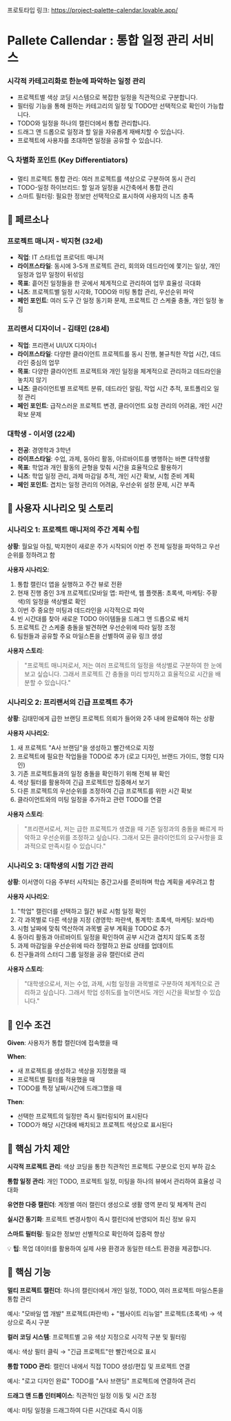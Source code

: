 
프로토타입 링크: https://project-palette-calendar.lovable.app/

# Pallete Callendar : 통합 일정 관리 서비스

### 시각적 카테고리화로 한눈에 파악하는 일정 관리

- 프로젝트별 색상 코딩 시스템으로 복잡한 일정을 직관적으로 구분합니다.
- 필터링 기능을 통해 원하는 카테고리의 일정 및 TODO만 선택적으로 확인이 가능합니다.
- TODO와 일정을 하나의 캘린더에서 통합 관리합니다.
- 드래그 앤 드롭으로 일정과 할 일을 자유롭게 재배치할 수 있습니다.
- 프로젝트에 사용자를 초대하면 일정을 공유할 수 있습니다.

### 🔍 차별화 포인트 (Key Differentiators)

- 멀티 프로젝트 통합 관리: 여러 프로젝트를 색상으로 구분하여 동시 관리
- TODO-일정 하이브리드: 할 일과 일정을 시간축에서 통합 관리
- 스마트 필터링: 필요한 정보만 선택적으로 표시하여 사용자의 니즈 충족

## 📌 페르소나

### 프로젝트 매니저 - 박지현 (32세)

- **직업**: IT 스타트업 프로덕트 매니저
- **라이프스타일**: 동시에 3-5개 프로젝트 관리, 회의와 데드라인에 쫓기는 일상, 개인 일정과 업무 일정이 뒤섞임
- **목표**: 흩어진 일정들을 한 곳에서 체계적으로 관리하여 업무 효율성 극대화
- **니즈**: 프로젝트별 일정 시각화, TODO와 미팅 통합 관리, 우선순위 파악
- **페인 포인트**: 여러 도구 간 일정 동기화 문제, 프로젝트 간 스케줄 충돌, 개인 일정 놓침

### 프리랜서 디자이너 - 김태민 (28세)

- **직업**: 프리랜서 UI/UX 디자이너
- **라이프스타일**: 다양한 클라이언트 프로젝트를 동시 진행, 불규칙한 작업 시간, 데드라인 중심의 업무
- **목표**: 다양한 클라이언트 프로젝트와 개인 일정을 체계적으로 관리하고 데드라인을 놓치지 않기
- **니즈**: 클라이언트별 프로젝트 분류, 데드라인 알림, 작업 시간 추적, 포트폴리오 일정 관리
- **페인 포인트**: 급작스러운 프로젝트 변경, 클라이언트 요청 관리의 어려움, 개인 시간 확보 문제

### 대학생 - 이서영 (22세)

- **전공**: 경영학과 3학년
- **라이프스타일**: 수업, 과제, 동아리 활동, 아르바이트를 병행하는 바쁜 대학생활
- **목표**: 학업과 개인 활동의 균형을 맞춰 시간을 효율적으로 활용하기
- **니즈**: 학업 일정 관리, 과제 마감일 추적, 개인 시간 확보, 시험 준비 계획
- **페인 포인트**: 겹치는 일정 관리의 어려움, 우선순위 설정 문제, 시간 부족

## 📌 사용자 시나리오 및 스토리

### 시나리오 1: 프로젝트 매니저의 주간 계획 수립

**상황**: 월요일 아침, 박지현이 새로운 주가 시작되어 이번 주 전체 일정을 파악하고 우선순위를 정하려고 함

**사용자 시나리오**:

1. 통합 캘린더 앱을 실행하고 주간 뷰로 전환
2. 현재 진행 중인 3개 프로젝트(모바일 앱: 파란색, 웹 플랫폼: 초록색, 마케팅: 주황색)의 일정을 색상별로 확인
3. 이번 주 중요한 미팅과 데드라인을 시각적으로 파악
4. 빈 시간대를 찾아 새로운 TODO 아이템들을 드래그 앤 드롭으로 배치
5. 프로젝트 간 스케줄 충돌을 발견하면 우선순위에 따라 일정 조정
6. 팀원들과 공유할 주요 마일스톤을 선별하여 공유 링크 생성

**사용자 스토리**:

> "프로젝트 매니저로서, 저는 여러 프로젝트의 일정을 색상별로 구분하여 한 눈에 보고 싶습니다. 그래서 프로젝트 간 충돌을 미리 방지하고 효율적으로 시간을 배분할 수 있습니다."
> 

### 시나리오 2: 프리랜서의 긴급 프로젝트 추가

**상황**: 김태민에게 급한 브랜딩 프로젝트 의뢰가 들어와 2주 내에 완료해야 하는 상황

**사용자 시나리오**:

1. 새 프로젝트 "A사 브랜딩"을 생성하고 빨간색으로 지정
2. 프로젝트에 필요한 작업들을 TODO로 추가 (로고 디자인, 브랜드 가이드, 명함 디자인)
3. 기존 프로젝트들과의 일정 충돌을 확인하기 위해 전체 뷰 확인
4. 색상 필터를 활용하여 긴급 프로젝트만 집중해서 보기
5. 다른 프로젝트의 우선순위를 조정하여 긴급 프로젝트를 위한 시간 확보
6. 클라이언트와의 미팅 일정을 추가하고 관련 TODO를 연결

**사용자 스토리**:

> "프리랜서로서, 저는 급한 프로젝트가 생겼을 때 기존 일정과의 충돌을 빠르게 파악하고 우선순위를 조정하고 싶습니다. 그래서 모든 클라이언트의 요구사항을 효과적으로 만족시킬 수 있습니다."
> 

### 시나리오 3: 대학생의 시험 기간 관리

**상황**: 이서영이 다음 주부터 시작되는 중간고사를 준비하며 학습 계획을 세우려고 함

**사용자 시나리오**:

1. "학업" 캘린더를 선택하고 월간 뷰로 시험 일정 확인
2. 각 과목별로 다른 색상을 지정 (경영학: 파란색, 통계학: 초록색, 마케팅: 보라색)
3. 시험 날짜에 맞춰 역산하여 과목별 공부 계획을 TODO로 추가
4. 동아리 활동과 아르바이트 일정을 확인하여 공부 시간과 겹치지 않도록 조정
5. 과제 마감일을 우선순위에 따라 정렬하고 완료 상태를 업데이트
6. 친구들과의 스터디 그룹 일정을 공유 캘린더로 관리

**사용자 스토리**:

> "대학생으로서, 저는 수업, 과제, 시험 일정을 과목별로 구분하여 체계적으로 관리하고 싶습니다. 그래서 학업 성취도를 높이면서도 개인 시간을 확보할 수 있습니다."
> 

## 📌 인수 조건

**Given**: 사용자가 통합 캘린더에 접속했을 때

**When**:

- 새 프로젝트를 생성하고 색상을 지정했을 때
- 프로젝트별 필터를 적용했을 때
- TODO를 특정 날짜/시간에 드래그했을 때

**Then**:

- 선택한 프로젝트의 일정만 즉시 필터링되어 표시된다
- TODO가 해당 시간대에 배치되고 프로젝트 색상으로 표시된다

## 📌 핵심 가치 제안

**시각적 프로젝트 관리**: 색상 코딩을 통한 직관적인 프로젝트 구분으로 인지 부하 감소

**통합 일정 관리**: 개인 TODO, 프로젝트 일정, 미팅을 하나의 뷰에서 관리하여 효율성 극대화

**유연한 다중 캘린더**: 계정별 여러 캘린더 생성으로 생활 영역 분리 및 체계적 관리

**실시간 동기화**: 프로젝트 변경사항이 즉시 캘린더에 반영되어 최신 정보 유지

**스마트 필터링**: 필요한 정보만 선별적으로 확인하여 집중력 향상

💡 **팁**: 목업 데이터를 활용하여 실제 사용 환경과 동일한 테스트 환경을 제공합니다.

## 📌 핵심 기능

**멀티 프로젝트 캘린더**: 하나의 캘린더에서 개인 일정, TODO, 여러 프로젝트 마일스톤을 통합 관리

예시: "모바일 앱 개발" 프로젝트(파란색) + "웹사이트 리뉴얼" 프로젝트(초록색) → 색상으로 즉시 구분

**컬러 코딩 시스템**: 프로젝트별 고유 색상 지정으로 시각적 구분 및 필터링

예시: 색상 필터 클릭 → "긴급 프로젝트"만 빨간색으로 표시

**통합 TODO 관리**: 캘린더 내에서 직접 TODO 생성/편집 및 프로젝트 연결

예시: "로고 디자인 완료" TODO를 "A사 브랜딩" 프로젝트에 연결하여 관리

**드래그 앤 드롭 인터페이스**: 직관적인 일정 이동 및 시간 조정

예시: 미팅 일정을 드래그하여 다른 시간대로 즉시 이동
